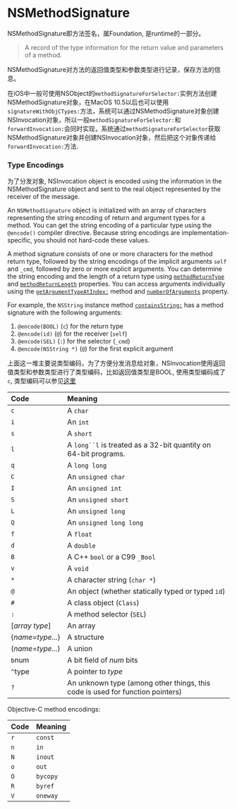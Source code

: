 # NSMethodSignature

NSMethodSignature即方法签名，属Foundation, 是runtime的一部分。

> A record of the type information for the return value and parameters of a method.

NSMethodSignature对方法的返回值类型和参数类型进行记录，保存方法的信息。

在iOS中一般可使用NSObject的`methodSignatureForSelector:`实例方法创建NSMethodSignature对象，在MacOS 10.5以后也可以使用`signatureWithObjCTypes:`方法，系统可以通过NSMethodSignature对象创建NSInvocation对象，所以一般`methodSignatureForSelector:`和`forwardInvocation:`会同时实现，系统通过`methodSignatureForSelector`获取NSMethodSignature对象并创建NSInvocation对象，然后把这个对象传递给`forwardInvocation:`方法.

### Type Encodings

为了分发对象, NSInvocation object is encoded using the information in the NSMethodSignature object and sent to the real object represented by the receiver of the message.

An `NSMethodSignature` object is initialized with an array of characters representing the string encoding of return and argument types for a method. You can get the string encoding of a particular type using the `@encode()` compiler directive. Because string encodings are implementation-specific, you should not hard-code these values.

A method signature consists of one or more characters for the method return type, followed by the string encodings of the implicit arguments `self` and `_cmd`, followed by zero or more explicit arguments. You can determine the string encoding and the length of a return type using [`methodReturnType`](dash-apple-api://load?request_key=hcLJKSpwpo#dash_1519667) and [`methodReturnLength`](dash-apple-api://load?request_key=hcLJKSpwpo#dash_1519666) properties. You can access arguments individually using the [`getArgumentTypeAtIndex:`](dash-apple-api://load?request_key=hcLJKSpwpo#dash_1519660) method and [`numberOfArguments`](dash-apple-api://load?request_key=hcLJKSpwpo#dash_1519662) property.

For example, the `NSString` instance method [`containsString:`](dash-apple-api://load?topic_id=1414563&language=occ) has a method signature with the following arguments:

1. `@encode(BOOL)` (`c`) for the return type
2. `@encode(id)` (`@`) for the receiver (`self`)
3. `@encode(SEL)` (`:`) for the selector (`_cmd`)
4. `@encode(NSString *)` (`@`) for the first explicit argument

上面这一堆主要说类型编码，为了方便分发消息给对象，NSInvocation使用返回值类型和参数类型进行了类型编码，比如返回值类型是BOOL, 使用类型编码成了`c`, 类型编码可以参见[这里](https://developer.apple.com/library/archive/documentation/Cocoa/Conceptual/ObjCRuntimeGuide/Articles/ocrtTypeEncodings.html#//apple_ref/doc/uid/TP40008048-CH100)

| Code               | Meaning                                                      |
| :----------------- | :----------------------------------------------------------- |
| `c`                | A `char`                                                     |
| `i`                | An `int`                                                     |
| `s`                | A `short`                                                    |
| `l`                | A `long``l` is treated as a 32-bit quantity on 64-bit programs. |
| `q`                | A `long long`                                                |
| `C`                | An `unsigned char`                                           |
| `I`                | An `unsigned int`                                            |
| `S`                | An `unsigned short`                                          |
| `L`                | An `unsigned long`                                           |
| `Q`                | An `unsigned long long`                                      |
| `f`                | A `float`                                                    |
| `d`                | A `double`                                                   |
| `B`                | A C++ `bool` or a C99 `_Bool`                                |
| `v`                | A `void`                                                     |
| `*`                | A character string (`char *`)                                |
| `@`                | An object (whether statically typed or typed `id`)           |
| `#`                | A class object (`Class`)                                     |
| `:`                | A method selector (`SEL`)                                    |
| [*array type*]     | An array                                                     |
| {*name=type...*}   | A structure                                                  |
| (*name*=*type...*) | A union                                                      |
| `b`num             | A bit field of *num* bits                                    |
| `^`type            | A pointer to *type*                                          |
| `?`                | An unknown type (among other things, this code is used for function pointers) |

 Objective-C method encodings:

| Code | Meaning  |
| :--- | :------- |
| `r`  | `const`  |
| `n`  | `in`     |
| `N`  | `inout`  |
| `o`  | `out`    |
| `O`  | `bycopy` |
| `R`  | `byref`  |
| `V`  | `oneway` |

